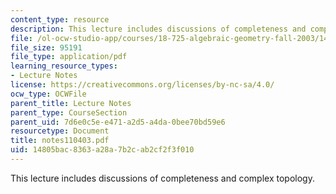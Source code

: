 ```yaml
---
content_type: resource
description: This lecture includes discussions of completeness and complex topology.
file: /ol-ocw-studio-app/courses/18-725-algebraic-geometry-fall-2003/14805bac8363a28a7b2cab2cf2f3f010_notes110403.pdf
file_size: 95191
file_type: application/pdf
learning_resource_types:
- Lecture Notes
license: https://creativecommons.org/licenses/by-nc-sa/4.0/
ocw_type: OCWFile
parent_title: Lecture Notes
parent_type: CourseSection
parent_uid: 7d6e0c5e-e471-a2d5-a4da-0bee70bd59e6
resourcetype: Document
title: notes110403.pdf
uid: 14805bac-8363-a28a-7b2c-ab2cf2f3f010
---
```

This lecture includes discussions of completeness and complex topology.